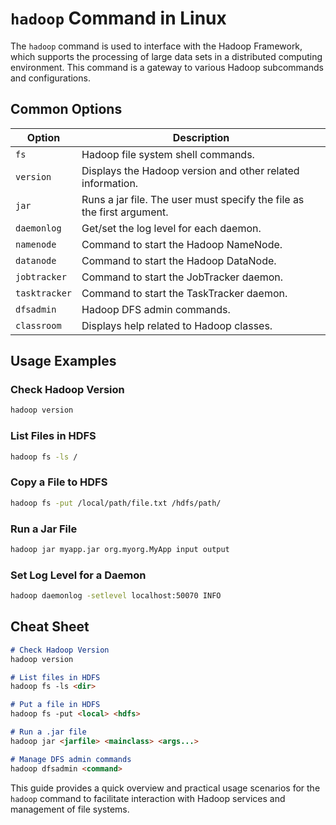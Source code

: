# `hadoop` Command in Linux

The `hadoop` command is used to interface with the Hadoop Framework, which supports the processing of large data sets in a distributed computing environment. This command is a gateway to various Hadoop subcommands and configurations.

## Common Options

| Option          | Description                                                            |
|-----------------|------------------------------------------------------------------------|
| `fs`            | Hadoop file system shell commands.                                     |
| `version`       | Displays the Hadoop version and other related information.             |
| `jar`           | Runs a jar file. The user must specify the file as the first argument. |
| `daemonlog`     | Get/set the log level for each daemon.                                 |
| `namenode`      | Command to start the Hadoop NameNode.                                  |
| `datanode`      | Command to start the Hadoop DataNode.                                  |
| `jobtracker`    | Command to start the JobTracker daemon.                                |
| `tasktracker`   | Command to start the TaskTracker daemon.                               |
| `dfsadmin`      | Hadoop DFS admin commands.                                             |
| `classroom`     | Displays help related to Hadoop classes.                               |

## Usage Examples

### Check Hadoop Version
```bash
hadoop version
```

### List Files in HDFS
```bash
hadoop fs -ls /
```

### Copy a File to HDFS
```bash
hadoop fs -put /local/path/file.txt /hdfs/path/
```

### Run a Jar File
```bash
hadoop jar myapp.jar org.myorg.MyApp input output
```

### Set Log Level for a Daemon
```bash
hadoop daemonlog -setlevel localhost:50070 INFO
```

## Cheat Sheet

```markdown
# Check Hadoop Version
hadoop version

# List files in HDFS
hadoop fs -ls <dir>

# Put a file in HDFS
hadoop fs -put <local> <hdfs>

# Run a .jar file
hadoop jar <jarfile> <mainclass> <args...>

# Manage DFS admin commands
hadoop dfsadmin <command>
```

This guide provides a quick overview and practical usage scenarios for the `hadoop` command to facilitate interaction with Hadoop services and management of file systems.
